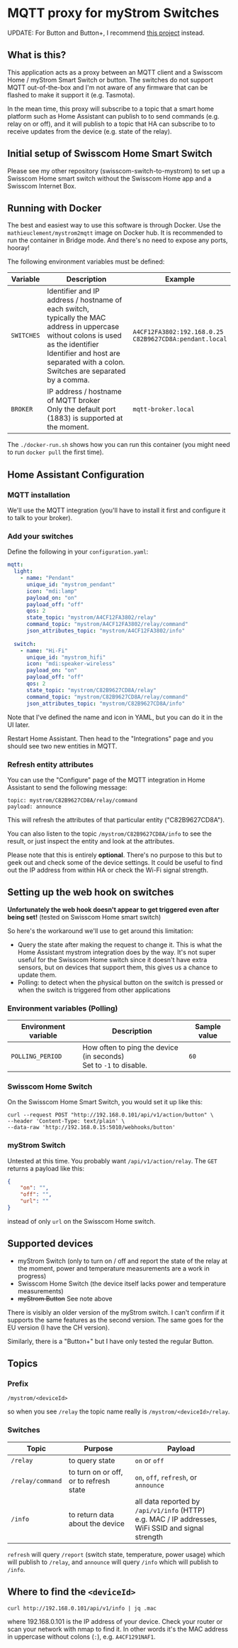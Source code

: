 # MQTT proxy for myStrom Switches

UPDATE: For Button and Button+, I recommend [this project](https://github.com/home-assistant-ecosystem/mystrom2mqtt) instead.

## What is this?

This application acts as a proxy between an MQTT client and a Swisscom Home / myStrom Smart Switch or button. The switches do not support MQTT out-of-the-box and
I'm not aware of any firmware that can be flashed to make it support it (e.g. Tasmota).

In the mean time, this proxy will subscribe to a topic that a smart home platform such as Home Assistant can publish to to send commands
(e.g. relay on or off), and it will publish to a topic that HA can subscribe to to receive updates from the device (e.g. state of the relay).

## Initial setup of Swisscom Home Smart Switch

Please see my other repository (swisscom-switch-to-mystrom) to set up a Swisscom Home smart switch without the Swisscom Home app and a Swisscom
Internet Box.

## Running with Docker

The best and easiest way to use this software is through Docker. Use the `mathieuclement/mystrom2mqtt` image on Docker hub. It is recommended to run the container in Bridge mode. And there's no need to expose any ports, hooray!

The following environment variables must be defined:

| Variable | Description | Example |
| -------- | ----------- | ------- |
| `SWITCHES` | Identifier and IP address / hostname of each switch, <br/> typically the MAC address in uppercase without colons is used as the identifier <br/> Identifier and host are separated with a colon. <br/> Switches are separated by a comma. | `A4CF12FA3802:192.168.0.25` <br/> `C82B9627CD8A:pendant.local` |
| `BROKER` | IP address / hostname of MQTT broker <br/> Only the default port (1883) is supported at the moment. | `mqtt-broker.local`

The `./docker-run.sh` shows how you can run this container (you might need to run `docker pull` the first time).

## Home Assistant Configuration

### MQTT installation

We'll use the MQTT integration (you'll have to install it first and configure it to talk to your broker). 

### Add your switches

Define the following in your `configuration.yaml`:

```yaml
mqtt:
  light:
    - name: "Pendant"
      unique_id: "mystrom_pendant"
      icon: "mdi:lamp"
      payload_on: "on"
      payload_off: "off"
      qos: 2
      state_topic: "mystrom/A4CF12FA3802/relay"
      command_topic: "mystrom/A4CF12FA3802/relay/command"
      json_attributes_topic: "mystrom/A4CF12FA3802/info"
  
  switch:
    - name: "Hi-Fi"
      unique_id: "mystrom_hifi"
      icon: "mdi:speaker-wireless"
      payload_on: "on"
      payload_off: "off"
      qos: 2
      state_topic: "mystrom/C82B9627CD8A/relay"
      command_topic: "mystrom/C82B9627CD8A/relay/command"
      json_attributes_topic: "mystrom/C82B9627CD8A/info"
```

Note that I've defined the name and icon in YAML, but you can do it in the UI later.

Restart Home Assistant. Then head to the "Integrations" page and you should see two new entities in MQTT.

### Refresh entity attributes

You can use the "Configure" page of the MQTT integration in Home Assistant to send the following message:

```
topic: mystrom/C82B9627CD8A/relay/command
payload: announce
```

This will refresh the attributes of that particular entity ("C82B9627CD8A").

You can also listen to the topic `/mystrom/C82B9627CD8A/info` to see the result, or just inspect the entity and look at the attributes.

Please note that this is entirely **optional**. There's no purpose to this but to geek out and check some of the device settings. It could be useful to find out the IP address from within HA or check the Wi-Fi signal strength.

## Setting up the web hook on switches

**Unfortunately the web hook doesn't appear to get triggered even after being set!** (tested on Swisscom Home smart switch)

So here's the workaround we'll use to get around this limitation:

  - Query the state after making the request to change it. This is what the Home Assistant mystrom integration does by the way. 
    It's not super useful for the Swisscom Home switch since it doesn't have extra sensors, but on devices that support them, this gives us a chance to update them.
  - Polling: to detect when the physical button on the switch is pressed or when the switch is triggered from other applications

### Environment variables (Polling)

| Environment variable | Description | Sample value |
| -------------------- | ----------- | ------------ |
| `POLLING_PERIOD` | How often to ping the device (in seconds) <br/> Set to `-1` to disable. | `60` |


### Swisscom Home Switch

On the Swisscom Home Smart Switch, you would set it up like this:

```
curl --request POST "http://192.168.0.101/api/v1/action/button" \
--header 'Content-Type: text/plain' \
--data-raw 'http://192.168.0.15:5010/webhooks/button'
```


### myStrom Switch

Untested at this time. You probably want `/api/v1/action/relay`. The `GET` returns a payload like this:

```json
{
	"on": "",
	"off": "",
	"url": ""
}
```

instead of only `url` on the Swisscom Home switch.

## Supported devices

  - myStrom Switch (only to turn on / off and report the state of the relay at the moment,
    power and temperature measurements are a work in progress)
  - Swisscom Home Switch (the device itself lacks power and temperature measurements)
  - ~~myStrom Button~~ See note above

There is visibly an older version of the myStrom switch. I can't confirm if it supports the same features as the second version.
The same goes for the EU version (I have the CH version).

Similarly, there is a "Button+" but I have only tested the regular Button.

## Topics

### Prefix
 `/mystrom/<deviceId>`
 
 so when you see `/relay` the topic name really is `/mystrom/<deviceId>/relay`.

### Switches

| Topic            | Purpose           | Payload         |  
| ---------------- | ----------------- | --------------- | 
| `/relay`         | to query state    | `on` or `off`   |
| `/relay/command` | to turn on or off, or to refresh state | `on`, `off`, `refresh`, or `announce`   |
| `/info`          | to return data about the device | all data reported by `/api/v1/info` (HTTP)  <br/> e.g. MAC / IP addresses, WiFi SSID and signal strength |

`refresh` will query `/report` (switch state, temperature, power usage) which will publish to `/relay`, and `announce` will query `/info` which will publish to `/info`.


## Where to find the `<deviceId>`

```curl http://192.168.0.101/api/v1/info | jq .mac``` 

where 192.168.0.101 is the IP address of your device. Check your router or scan
your network with nmap to find it. In other words it's the MAC address in uppercase without colons (`:`), e.g. `A4CF1291NAF1`.

